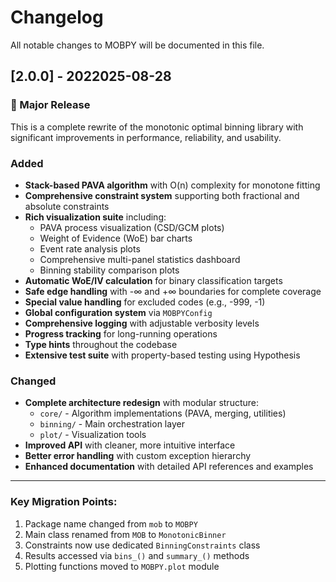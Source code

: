 # Changelog

All notable changes to MOBPY will be documented in this file.

## [2.0.0] - 2022025-08-28

### 🎉 Major Release

This is a complete rewrite of the monotonic optimal binning library with significant improvements in performance, reliability, and usability.

### Added
- **Stack-based PAVA algorithm** with O(n) complexity for monotone fitting
- **Comprehensive constraint system** supporting both fractional and absolute constraints
- **Rich visualization suite** including:
  - PAVA process visualization (CSD/GCM plots)
  - Weight of Evidence (WoE) bar charts
  - Event rate analysis plots
  - Comprehensive multi-panel statistics dashboard
  - Binning stability comparison plots
- **Automatic WoE/IV calculation** for binary classification targets
- **Safe edge handling** with -∞ and +∞ boundaries for complete coverage
- **Special value handling** for excluded codes (e.g., -999, -1)
- **Global configuration system** via `MOBPYConfig`
- **Comprehensive logging** with adjustable verbosity levels
- **Progress tracking** for long-running operations
- **Type hints** throughout the codebase
- **Extensive test suite** with property-based testing using Hypothesis

### Changed
- **Complete architecture redesign** with modular structure:
  - `core/` - Algorithm implementations (PAVA, merging, utilities)
  - `binning/` - Main orchestration layer
  - `plot/` - Visualization tools
- **Improved API** with cleaner, more intuitive interface
- **Better error handling** with custom exception hierarchy
- **Enhanced documentation** with detailed API references and examples

---

### Key Migration Points:
1. Package name changed from `mob` to `MOBPY`
2. Main class renamed from `MOB` to `MonotonicBinner`
3. Constraints now use dedicated `BinningConstraints` class
4. Results accessed via `bins_()` and `summary_()` methods
5. Plotting functions moved to `MOBPY.plot` module